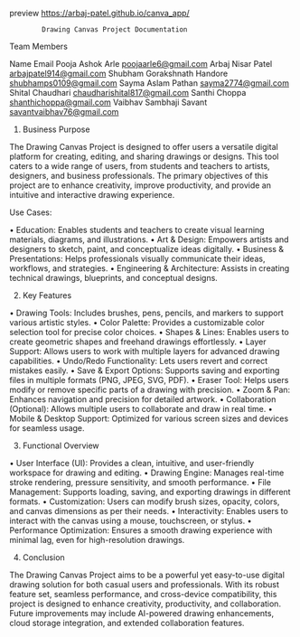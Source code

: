 preview   https://arbaj-patel.github.io/canva_app/

            Drawing Canvas Project Documentation

Team Members <br>

Name	                              Email
Pooja Ashok Arle	             poojaarle6@gmail.com
Arbaj Nisar Patel	             arbajpatel914@gmail.com
Shubham Gorakshnath Handore	     shubhamps0109@gmail.com
Sayma Aslam Pathan	             sayma2774@gmail.com
Shital Chaudhari	             chaudharishital817@gmail.com
Santhi Choppa	                 shanthichoppa@gmail.com
Vaibhav Sambhaji Savant        	 savantvaibhav76@gmail.com

1. Business Purpose

The Drawing Canvas Project is designed to offer users a versatile digital platform for creating, editing, and sharing drawings or designs. This tool caters to a wide range of users, from students and teachers to artists, designers, and business professionals. The primary objectives of this project are to enhance creativity, improve productivity, and provide an intuitive and interactive drawing experience.

Use Cases:

 • Education: Enables students and teachers to create visual learning materials, diagrams, and illustrations.
 • Art & Design: Empowers artists and designers to sketch, paint, and conceptualize ideas digitally.
 • Business & Presentations: Helps professionals visually communicate their ideas, workflows, and strategies.
 • Engineering & Architecture: Assists in creating technical drawings, blueprints, and conceptual designs.

2. Key Features

 • Drawing Tools: Includes brushes, pens, pencils, and markers to support various artistic styles.
 • Color Palette: Provides a customizable color selection tool for precise color choices.
 • Shapes & Lines: Enables users to create geometric shapes and freehand drawings effortlessly.
 • Layer Support: Allows users to work with multiple layers for advanced drawing capabilities.
 • Undo/Redo Functionality: Lets users revert and correct mistakes easily.
 • Save & Export Options: Supports saving and exporting files in multiple formats (PNG, JPEG, SVG, PDF).
 • Eraser Tool: Helps users modify or remove specific parts of a drawing with precision.
 • Zoom & Pan: Enhances navigation and precision for detailed artwork.
 • Collaboration (Optional): Allows multiple users to collaborate and draw in real time.
 • Mobile & Desktop Support: Optimized for various screen sizes and devices for seamless usage.

3. Functional Overview

 • User Interface (UI): Provides a clean, intuitive, and user-friendly workspace for drawing and editing.
 • Drawing Engine: Manages real-time stroke rendering, pressure sensitivity, and smooth performance.
 • File Management: Supports loading, saving, and exporting drawings in different formats.
 • Customization: Users can modify brush sizes, opacity, colors, and canvas dimensions as per their needs.
 • Interactivity: Enables users to interact with the canvas using a mouse, touchscreen, or stylus.
 • Performance Optimization: Ensures a smooth drawing experience with minimal lag, even for high-resolution drawings.

4. Conclusion

The Drawing Canvas Project aims to be a powerful yet easy-to-use digital drawing solution for both casual users and professionals. With its robust feature set, seamless performance, and cross-device compatibility, this project is designed to enhance creativity, productivity, and collaboration. Future improvements may include AI-powered drawing enhancements, cloud storage integration, and extended collaboration features.
